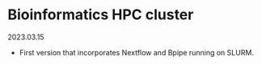 # Bioinformatics HPC cluster 
2023.03.15
* First version that incorporates Nextflow and Bpipe running on SLURM.
